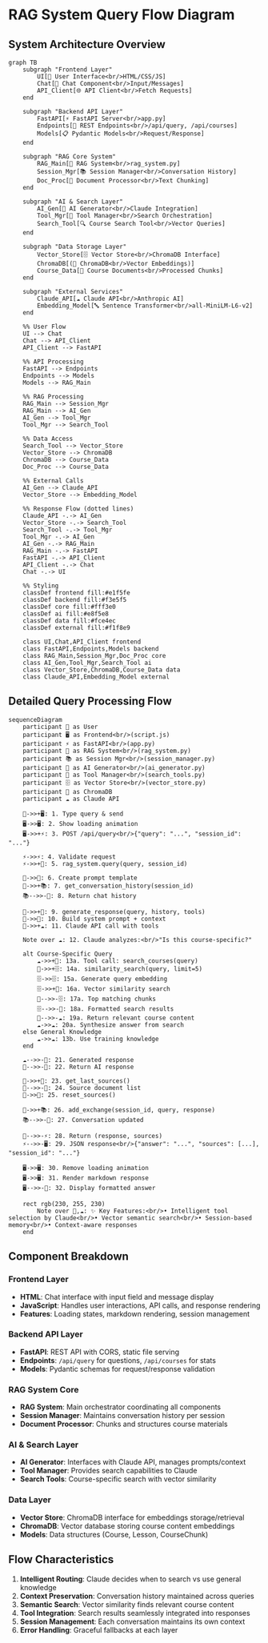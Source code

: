 # RAG System Query Flow Diagram

## System Architecture Overview

```mermaid
graph TB
    subgraph "Frontend Layer"
        UI[👤 User Interface<br/>HTML/CSS/JS]
        Chat[💬 Chat Component<br/>Input/Messages]
        API_Client[🌐 API Client<br/>Fetch Requests]
    end

    subgraph "Backend API Layer"
        FastAPI[⚡ FastAPI Server<br/>app.py]
        Endpoints[🔗 REST Endpoints<br/>/api/query, /api/courses]
        Models[📋 Pydantic Models<br/>Request/Response]
    end

    subgraph "RAG Core System"
        RAG_Main[🧠 RAG System<br/>rag_system.py]
        Session_Mgr[📚 Session Manager<br/>Conversation History]
        Doc_Proc[📄 Document Processor<br/>Text Chunking]
    end

    subgraph "AI & Search Layer"
        AI_Gen[🤖 AI Generator<br/>Claude Integration]
        Tool_Mgr[🔧 Tool Manager<br/>Search Orchestration]
        Search_Tool[🔍 Course Search Tool<br/>Vector Queries]
    end

    subgraph "Data Storage Layer"
        Vector_Store[🗄️ Vector Store<br/>ChromaDB Interface]
        ChromaDB[(🔢 ChromaDB<br/>Vector Embeddings)]
        Course_Data[📖 Course Documents<br/>Processed Chunks]
    end

    subgraph "External Services"
        Claude_API[☁️ Claude API<br/>Anthropic AI]
        Embedding_Model[🔤 Sentence Transformer<br/>all-MiniLM-L6-v2]
    end

    %% User Flow
    UI --> Chat
    Chat --> API_Client
    API_Client --> FastAPI

    %% API Processing
    FastAPI --> Endpoints
    Endpoints --> Models
    Models --> RAG_Main

    %% RAG Processing
    RAG_Main --> Session_Mgr
    RAG_Main --> AI_Gen
    AI_Gen --> Tool_Mgr
    Tool_Mgr --> Search_Tool

    %% Data Access
    Search_Tool --> Vector_Store
    Vector_Store --> ChromaDB
    ChromaDB --> Course_Data
    Doc_Proc --> Course_Data

    %% External Calls
    AI_Gen --> Claude_API
    Vector_Store --> Embedding_Model

    %% Response Flow (dotted lines)
    Claude_API -.-> AI_Gen
    Vector_Store -.-> Search_Tool
    Search_Tool -.-> Tool_Mgr
    Tool_Mgr -.-> AI_Gen
    AI_Gen -.-> RAG_Main
    RAG_Main -.-> FastAPI
    FastAPI -.-> API_Client
    API_Client -.-> Chat
    Chat -.-> UI

    %% Styling
    classDef frontend fill:#e1f5fe
    classDef backend fill:#f3e5f5
    classDef core fill:#fff3e0
    classDef ai fill:#e8f5e8
    classDef data fill:#fce4ec
    classDef external fill:#f1f8e9

    class UI,Chat,API_Client frontend
    class FastAPI,Endpoints,Models backend
    class RAG_Main,Session_Mgr,Doc_Proc core
    class AI_Gen,Tool_Mgr,Search_Tool ai
    class Vector_Store,ChromaDB,Course_Data data
    class Claude_API,Embedding_Model external
```

## Detailed Query Processing Flow

```mermaid
sequenceDiagram
    participant 👤 as User
    participant 🖥️ as Frontend<br/>(script.js)
    participant ⚡ as FastAPI<br/>(app.py)
    participant 🧠 as RAG System<br/>(rag_system.py)
    participant 📚 as Session Mgr<br/>(session_manager.py)
    participant 🤖 as AI Generator<br/>(ai_generator.py)
    participant 🔧 as Tool Manager<br/>(search_tools.py)
    participant 🗄️ as Vector Store<br/>(vector_store.py)
    participant 🔢 as ChromaDB
    participant ☁️ as Claude API

    👤->>+🖥️: 1. Type query & send
    🖥️->>🖥️: 2. Show loading animation
    🖥️->>+⚡: 3. POST /api/query<br/>{"query": "...", "session_id": "..."}

    ⚡->>⚡: 4. Validate request
    ⚡->>+🧠: 5. rag_system.query(query, session_id)

    🧠->>🧠: 6. Create prompt template
    🧠->>+📚: 7. get_conversation_history(session_id)
    📚-->>-🧠: 8. Return chat history

    🧠->>+🤖: 9. generate_response(query, history, tools)
    🤖->>🤖: 10. Build system prompt + context
    🤖->>+☁️: 11. Claude API call with tools

    Note over ☁️: 12. Claude analyzes:<br/>"Is this course-specific?"

    alt Course-Specific Query
        ☁️->>+🔧: 13a. Tool call: search_courses(query)
        🔧->>+🗄️: 14a. similarity_search(query, limit=5)
        🗄️->>🗄️: 15a. Generate query embedding
        🗄️->>+🔢: 16a. Vector similarity search
        🔢-->>-🗄️: 17a. Top matching chunks
        🗄️-->>-🔧: 18a. Formatted search results
        🔧-->>-☁️: 19a. Return relevant course content
        ☁️->>☁️: 20a. Synthesize answer from search
    else General Knowledge
        ☁️->>☁️: 13b. Use training knowledge
    end

    ☁️-->>-🤖: 21. Generated response
    🤖-->>-🧠: 22. Return AI response

    🧠->>+🔧: 23. get_last_sources()
    🔧-->>-🧠: 24. Source document list
    🧠->>🔧: 25. reset_sources()

    🧠->>+📚: 26. add_exchange(session_id, query, response)
    📚-->>-🧠: 27. Conversation updated

    🧠-->>-⚡: 28. Return (response, sources)
    ⚡-->>-🖥️: 29. JSON response<br/>{"answer": "...", "sources": [...], "session_id": "..."}

    🖥️->>🖥️: 30. Remove loading animation
    🖥️->>🖥️: 31. Render markdown response
    🖥️-->>-👤: 32. Display formatted answer

    rect rgb(230, 255, 230)
        Note over 👤,☁️: ✨ Key Features:<br/>• Intelligent tool selection by Claude<br/>• Vector semantic search<br/>• Session-based memory<br/>• Context-aware responses
    end
```

## Component Breakdown

### Frontend Layer
- **HTML**: Chat interface with input field and message display
- **JavaScript**: Handles user interactions, API calls, and response rendering
- **Features**: Loading states, markdown rendering, session management

### Backend API Layer
- **FastAPI**: REST API with CORS, static file serving
- **Endpoints**: `/api/query` for questions, `/api/courses` for stats
- **Models**: Pydantic schemas for request/response validation

### RAG System Core
- **RAG System**: Main orchestrator coordinating all components
- **Session Manager**: Maintains conversation history per session
- **Document Processor**: Chunks and structures course materials

### AI & Search Layer
- **AI Generator**: Interfaces with Claude API, manages prompts/context
- **Tool Manager**: Provides search capabilities to Claude
- **Search Tools**: Course-specific search with vector similarity

### Data Layer
- **Vector Store**: ChromaDB interface for embeddings storage/retrieval
- **ChromaDB**: Vector database storing course content embeddings
- **Models**: Data structures (Course, Lesson, CourseChunk)

## Flow Characteristics

1. **Intelligent Routing**: Claude decides when to search vs use general knowledge
2. **Context Preservation**: Conversation history maintained across queries
3. **Semantic Search**: Vector similarity finds relevant course content
4. **Tool Integration**: Search results seamlessly integrated into responses
5. **Session Management**: Each conversation maintains its own context
6. **Error Handling**: Graceful fallbacks at each layer